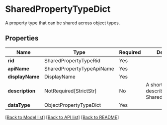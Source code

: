 # SharedPropertyTypeDict

A property type that can be shared across object types.

## Properties
| Name | Type | Required | Description |
| ------------ | ------------- | ------------- | ------------- |
**rid** | SharedPropertyTypeRid | Yes |  |
**apiName** | SharedPropertyTypeApiName | Yes |  |
**displayName** | DisplayName | Yes |  |
**description** | NotRequired[StrictStr] | No | A short text that describes the SharedPropertyType. |
**dataType** | ObjectPropertyTypeDict | Yes |  |


[[Back to Model list]](../../../README.md#models-v1-link) [[Back to API list]](../../README.md#documentation-for-api-endpoints) [[Back to README]](../../README.md)
